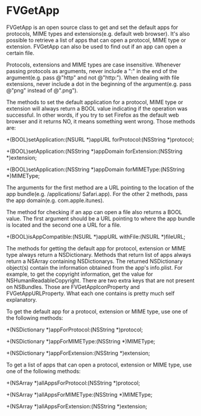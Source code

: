 FVGetApp
========

FVGetApp is an open source class to get and set the default apps for protocols, MIME 
types and extensions(e.g. default web browser). It's also possible to retrieve a list of apps that can open a 
protocol, MIME type or extension. FVGetApp can also be used to find out if an app can open a certain file.


Protocols, extensions and MIME types are case insensitive. Whenever passing protocols as arguments, never include a ":" in the end of the argument(e.g. pass @"http" 
and not @"http:"). When dealing with file extensions, never include a 
dot in the beginning of the argument(e.g. pass @"png" instead of @".png").

The methods to set the default application for a protocol, MIME type or extension will 
always return a BOOL value indicating if the operation was successful. In other words, if you try to set Firefox as the default web browser and it returns NO, it means something went wrong. Those methods are:

+(BOOL)setApplication:(NSURL *)appURL forProtocol:(NSString *)protocol;

+(BOOL)setApplication:(NSString *)appDomain forExtension:(NSString 
*)extension;

+(BOOL)setApplication:(NSString *)appDomain forMIMEType:(NSString 
*)MIMEType;

The arguments for the first method are a URL pointing to the location of the app bundle(e.g. /applications/
Safari.app). For the other 2 methods, pass the app domain(e.g. com.apple.itunes).

The method for checking if an app can open a file also returns a BOOL value. The first 
argument should be a URL pointing to where the app bundle is located and the second one a URL for a file.

+(BOOL)isAppCompatible:(NSURL *)appURL withFile:(NSURL *)fileURL;

The methods for getting the default app for protocol, extension or MIME type 
always return a NSDictionary. Methods that return list of apps always return a NSArray containing 
NSDictionarys. The returned NSDictionary object(s) contain the 
information obtained from the app's info.plist. For example, to get the copyright information, get the value for NSHumanReadableCopyright. There are two extra keys that are not present on NSBundles. Those are FVGetAppIconProperty and FVGetAppURLProperty. What each one contains is pretty much self explanatory.

To get the default app for a protocol, extension or MIME type, use one of the following 
methods:

+(NSDictionary *)appForProtocol:(NSString *)protocol;

+(NSDictionary *)appForMIMEType:(NSString *)MIMEType;

+(NSDictionary *)appForExtension:(NSString *)extension;

To get a list of apps that can open a protocol, extension or MIME type, use one of the following methods:

+(NSArray *)allAppsForProtocol:(NSString *)protocol;

+(NSArray *)allAppsForMIMEType:(NSString *)MIMEType;

+(NSArray *)allAppsForExtension:(NSString *)extension;


